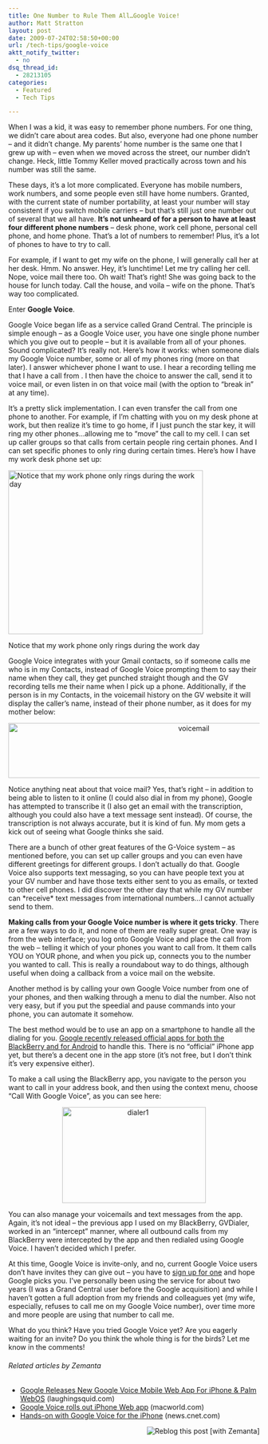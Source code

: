 ```yaml
---
title: One Number to Rule Them All…Google Voice!
author: Matt Stratton
layout: post
date: 2009-07-24T02:58:50+00:00
url: /tech-tips/google-voice
aktt_notify_twitter:
  - no
dsq_thread_id:
  - 28213105
categories:
  - Featured
  - Tech Tips

---
```

When I was a kid, it was easy to remember phone numbers. For one thing, we didn&#8217;t care about area codes. But also, everyone had one phone number &#8211; and it didn&#8217;t change. My parents&#8217; home number is the same one that I grew up with &#8211; even when we moved across the street, our number didn&#8217;t change. Heck, little Tommy Keller moved practically across town and his number was still the same.

These days, it&#8217;s a lot more complicated. Everyone has mobile numbers, work numbers, and some people even still have home numbers. Granted, with the current state of number portability, at least your number will stay consistent if you switch mobile carriers &#8211; but that&#8217;s still just one number out of several that we all have. **It&#8217;s not unheard of for a person to have at least four different phone numbers** &#8211; desk phone, work cell phone, personal cell phone, and home phone. That&#8217;s a lot of numbers to remember! Plus, it&#8217;s a lot of phones to have to try to call.

For example, if I want to get my wife on the phone, I will generally call her at her desk. Hmm. No answer. Hey, it&#8217;s lunchtime! Let me try calling her cell. Nope, voice mail there too. Oh wait! That&#8217;s right! She was going back to the house for lunch today. Call the house, and voila &#8211; wife on the phone. That&#8217;s way too complicated.

Enter **Google Voice**.

Google Voice began life as a service called Grand Central. The principle is simple enough &#8211; as a Google Voice user, you have one single phone number which you give out to people &#8211; but it is available from all of your phones. Sound complicated? It&#8217;s really not. Here&#8217;s how it works: when someone dials my Google Voice number, some or all of my phones ring (more on that later). I answer whichever phone I want to use. I hear a recording telling me that I have a call from <caller name>. I then have the choice to answer the call, send it to voice mail, or even listen in on that voice mail (with the option to &#8220;break in&#8221; at any time).

It&#8217;s a pretty slick implementation. I can even transfer the call from one phone to another. For example, if I&#8217;m chatting with you on my desk phone at work, but then realize it&#8217;s time to go home, if I just punch the star key, it will ring my other phones&#8230;allowing me to &#8220;move&#8221; the call to my cell. I can set up caller groups so that calls from certain people ring certain phones. And I can set specific phones to only ring during certain times. Here&#8217;s how I have my work desk phone set up:

<div id="attachment_5466" style="width: 400px" class="wp-caption aligncenter">
  <a href="/wp-content/uploads/2009/07/phonesched.png"><img class="size-full wp-image-5466 " title="phonesched" src="/wp-content/uploads/2009/07/phonesched.png" alt="Notice that my work phone only rings during the work day" width="390" height="328" srcset="/wp-content/uploads/2009/07/phonesched.png 650w, /wp-content/uploads/2009/07/phonesched-300x252.png 300w" sizes="(max-width: 390px) 100vw, 390px" /></a>
  
  <p class="wp-caption-text">
    Notice that my work phone only rings during the work day
  </p>
</div>

Google Voice integrates with your Gmail contacts, so if someone calls me who is in my Contacts, instead of Google Voice prompting them to say their name when they call, they get punched straight though and the GV recording tells me their name when I pick up a phone. Additionally, if the person is in my Contacts, in the voicemail history on the GV website it will display the caller&#8217;s name, instead of their phone number, as it does for my mother below:

<p style="text-align: center;">
  <a href="/wp-content/uploads/2009/07/voicemail.png"><img class="aligncenter size-full wp-image-5467" title="voicemail" src="/wp-content/uploads/2009/07/voicemail.png" alt="voicemail" width="728" height="110" srcset="/wp-content/uploads/2009/07/voicemail.png 1040w, /wp-content/uploads/2009/07/voicemail-300x45.png 300w, /wp-content/uploads/2009/07/voicemail-1024x154.png 1024w" sizes="(max-width: 728px) 100vw, 728px" /></a>
</p>

Notice anything neat about that voice mail? Yes, that&#8217;s right &#8211; in addition to being able to listen to it online (I could also dial in from my phone), Google has attempted to transcribe it (I also get an email with the transcription, although you could also have a text message sent instead). Of course, the transcription is not always accurate, but it is kind of fun. My mom gets a kick out of seeing what Google thinks she said.

There are a bunch of other great features of the G-Voice system &#8211; as mentioned before, you can set up caller groups and you can even have different greetings for different groups. I don&#8217;t actually do that. Google Voice also supports text messaging, so you can have people text you at your GV number and have those texts either sent to you as emails, or texted to other cell phones. I did discover the other day that while my GV number can \*receive\* text messages from international numbers&#8230;I cannot actually send to them.

**Making calls from your Google Voice number is where it gets tricky**. There are a few ways to do it, and none of them are really super great. One way is from the web interface; you log onto Google Voice and place the call from the web &#8211; telling it which of your phones you want to call from. It them calls YOU on YOUR phone, and when you pick up, connects you to the number you wanted to call. This is really a roundabout way to do things, although useful when doing a callback from a voice mail on the website.

Another method is by calling your own Google Voice number from one of your phones, and then walking through a menu to dial the number. Also not very easy, but if you put the speedial and pause commands into your phone, you can automate it somehow.

The best method would be to use an app on a smartphone to handle all the dialing for you. <a href="https://www.google.com/mobile/products/voice.html#p=blackberry" target="_blank">Google recently released official apps for both the BlackBerry and for Android</a> to handle this. There is no &#8220;official&#8221; iPhone app yet, but there&#8217;s a decent one in the app store (it&#8217;s not free, but I don&#8217;t think it&#8217;s very expensive either).

To make a call using the BlackBerry app, you navigate to the person you want to call in your address book, and then using the context menu, choose &#8220;Call With Google Voice&#8221;, as you can see here:

<p style="text-align: center;">
  <a href="/wp-content/uploads/2009/07/dialer1.png"><img class="aligncenter size-full wp-image-5468" title="dialer1" src="/wp-content/uploads/2009/07/dialer1.png" alt="dialer1" width="288" height="192" srcset="/wp-content/uploads/2009/07/dialer1.png 480w, /wp-content/uploads/2009/07/dialer1-300x200.png 300w" sizes="(max-width: 288px) 100vw, 288px" /></a>
</p>

You can also manage your voicemails and text messages from the app. Again, it&#8217;s not ideal &#8211; the previous app I used on my BlackBerry, GVDialer, worked in an &#8220;intercept&#8221; manner, where all outbound calls from my BlackBerry were intercepted by the app and then redialed using Google Voice. I haven&#8217;t decided which I prefer.

At this time, Google Voice is invite-only, and no, current Google Voice users don&#8217;t have invites they can give out &#8211; you have to <a href="https://services.google.com/fb/forms/googlevoiceinvite/" target="_blank">sign up for one</a> and hope Google picks you. I&#8217;ve personally been using the service for about two years (I was a Grand Central user before the Google acquisition) and while I haven&#8217;t gotten a full adoption from my friends and colleagues yet (my wife, especially, refuses to call me on my Google Voice number), over time more and more people are using that number to call me.

What do you think? Have you tried Google Voice yet? Are you eagerly waiting for an invite? Do you think the whole thing is for the birds? Let me know in the comments!

<h6 class="zemanta-related-title" style="font-size: 1em;">
  Related articles by Zemanta
</h6>

<ul class="zemanta-article-ul">
  <li class="zemanta-article-ul-li">
    <a href="https://laughingsquid.com/google-releases-new-google-voice-mobile-web-app-for-iphone-palm-webos/">Google Releases New Google Voice Mobile Web App For iPhone & Palm WebOS</a> (laughingsquid.com)
  </li>
  <li class="zemanta-article-ul-li">
    <a href="https://www.macworld.com/article/145902/2010/01/voice_webapp.html?lsrc=rss_main">Google Voice rolls out iPhone Web app</a> (macworld.com)
  </li>
  <li class="zemanta-article-ul-li">
    <a href="https://news.cnet.com/8301-19882_3-10440921-250.html?part=rss&subj=news&tag=2547-1_3-0-20">Hands-on with Google Voice for the iPhone</a> (news.cnet.com)
  </li>
</ul>

<div class="zemanta-pixie" style="margin-top: 10px; height: 15px;">
  <a class="zemanta-pixie-a" title="Reblog this post [with Zemanta]" href="https://reblog.zemanta.com/zemified/53acc630-5395-4545-968f-b65701eb3c03/"><img class="zemanta-pixie-img" style="border: none; float: right;" src="https://img.zemanta.com/reblog_e.png?x-id=53acc630-5395-4545-968f-b65701eb3c03" alt="Reblog this post [with Zemanta]" /></a><span class="zem-script more-related pretty-attribution"></span>
</div>